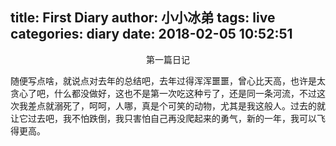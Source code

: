 title: First Diary
author: 小小冰弟
tags: live
categories: diary
date: 2018-02-05 10:52:51
---
<center>第一篇日记</center>

随便写点啥，就说点对去年的总结吧，去年过得浑浑噩噩，曾心比天高，也许是太贪心了吧，什么都没做好，这也不是第一次吃这种亏了，还是同一条河流，不过这次我差点就溺死了，呵呵，人哪，真是个可笑的动物，尤其是我这般人。过去的就让它过去吧，我不怕跌倒，我只害怕自己再没爬起来的勇气，新的一年，我可以飞得更高。